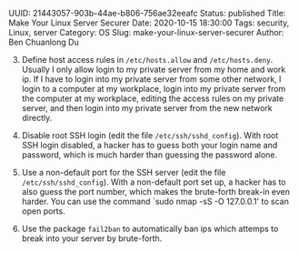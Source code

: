 UUID: 21443057-903b-44ae-b806-756ae32eeafc
Status: published
Title: Make Your Linux Server Securer
Date: 2020-10-15 18:30:00
Tags: security, Linux, server
Category: OS
Slug: make-your-linux-server-securer
Author: Ben Chuanlong Du


3. Define host access rules in `/etc/hosts.allow` and `/etc/hosts.deny`. 
    Usually I only allow login to my private server from my home and work ip. 
    If I have to login into my private server from some other network, 
    I login to a computer at my workplace, 
    login into my private server from the computer at my workplace,
    editing the access rules on my private server,
    and then login into my private server from the new network directly. 

1. Disable root SSH login (edit the file `/etc/ssh/sshd_config`).
    With root SSH login disabled, 
    a hacker has to guess both your login name and password,
    which is much harder than guessing the password alone.

2. Use a non-default port for the SSH server (edit the file `/etc/ssh/sshd_config`).
    With a non-default port set up,
    a hacker has to also guess the port number,
    which makes the brute-forth break-in even harder.
    You can use the command `sudo nmap -sS -O 127.0.0.1' to scan open ports.

4. Use the package `fail2ban` to automatically ban ips which attemps to break into your server by brute-forth. 

